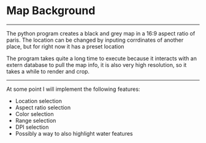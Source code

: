 # Map Background

--- 

The python program creates a black and grey map in a 16:9 aspect ratio of paris. The location can be changed by inputing corrdinates of another place, but for right now it has a preset location

The program takes quite a long time to execute because it interacts with an extern database to pull the map info, it is also very high resolution, so it takes a while to render and crop.

---

At some point I will implement the following features:
- Location selection
- Aspect ratio selection
- Color selection
- Range selection
- DPI selection
- Possibly a way to also highlight water features
